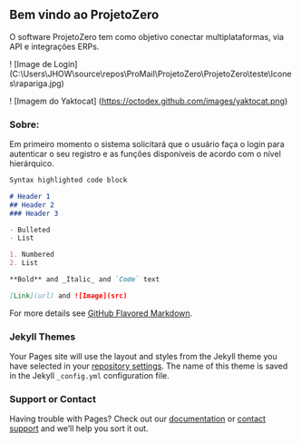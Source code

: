 ## Bem vindo ao ProjetoZero

O software ProjetoZero tem como objetivo conectar multiplataformas, via API e integrações ERPs.

! [Image de Login] (C:\Users\JHOW\source\repos\ProMail\ProjetoZero\ProjetoZero\teste\Icones\rapariga.jpg)

! [Imagem do Yaktocat] (https://octodex.github.com/images/yaktocat.png)

### Sobre: 

Em primeiro momento o sistema solicitará que o usuário faça o login para autenticar o seu registro e as funções disponíveis de acordo com o nível hierárquico.





```markdown
Syntax highlighted code block

# Header 1
## Header 2
### Header 3

- Bulleted
- List

1. Numbered
2. List

**Bold** and _Italic_ and `Code` text

[Link](url) and ![Image](src)
```

For more details see [GitHub Flavored Markdown](https://guides.github.com/features/mastering-markdown/).

### Jekyll Themes

Your Pages site will use the layout and styles from the Jekyll theme you have selected in your [repository settings](https://github.com/JhonkBR/ProjetoZero/settings). The name of this theme is saved in the Jekyll `_config.yml` configuration file.

### Support or Contact

Having trouble with Pages? Check out our [documentation](https://help.github.com/categories/github-pages-basics/) or [contact support](https://github.com/contact) and we’ll help you sort it out.
